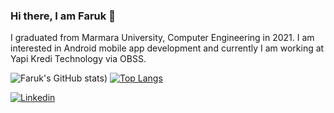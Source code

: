 ### Hi there, I am Faruk 👋

I graduated from Marmara University, Computer Engineering in 2021.
I am interested in Android mobile app development and currently I am working at Yapi Kredi Technology via OBSS.

![Faruk's GitHub stats](https://github-readme-stats.vercel.app/api?username=farukcolak53&show_icons=true&theme=dracula&count_private=true))
[![Top Langs](https://github-readme-stats.vercel.app/api/top-langs/?username=farukcolak53&layout=compact&theme=dracula)](https://github.com/farukcolak53/farukcolak53)

[![Linkedin](https://img.shields.io/badge/linked-in-369?style=flat-square&logo=linkedin&logoColor=white&color=blue)](https://www.linkedin.com/in/ahmetfarukcolak/)

<!--
**farukcolak53/farukcolak53** is a ✨ _special_ ✨ repository because its `README.md` (this file) appears on your GitHub profile.
-->

